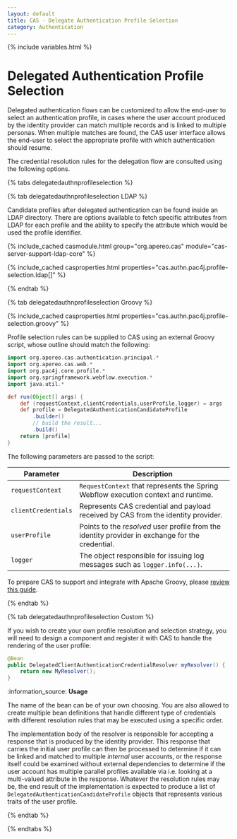 ```yaml
---
layout: default
title: CAS - Delegate Authentication Profile Selection
category: Authentication
---
```


{% include variables.html %}

# Delegated Authentication Profile Selection

Delegated authentication flows can be customized to allow the end-user to select an authentication profile,
in cases where the user account produced by the identity provider can match multiple records
and is linked to multiple personas. When multiple matches are found, the CAS user interface allows the end-user to select
the appropriate profile with which authentication should resume. 
               
The credential resolution rules for the delegation flow are consulted using the following options.
    
{% tabs delegatedauthnprofileselection %}

{% tab delegatedauthnprofileselection LDAP %}

Candidate profiles after delegated authentication can be found inside an LDAP directory. There are options available to fetch
specific attributes from LDAP for each profile and the ability to specify the attribute which would be used the profile identifier.

{% include_cached casmodule.html group="org.apereo.cas" module="cas-server-support-ldap-core" %}

{% include_cached casproperties.html properties="cas.authn.pac4j.profile-selection.ldap[]" %}

{% endtab %}

{% tab delegatedauthnprofileselection <i class="fa fa-file-code px-1"></i>Groovy %}

{% include_cached casproperties.html properties="cas.authn.pac4j.profile-selection.groovy" %}

Profile selection rules can be supplied to CAS using an external Groovy script, whose outline should match the following:

```groovy
import org.apereo.cas.authentication.principal.*   
import org.apereo.cas.web.*
import org.pac4j.core.profile.*
import org.springframework.webflow.execution.*
import java.util.*

def run(Object[] args) {
    def (requestContext,clientCredentials,userProfile,logger) = args
    def profile = DelegatedAuthenticationCandidateProfile
        .builder()
        // build the result... 
        .build()
    return [profile]
}
```

The following parameters are passed to the script:

| Parameter           | Description                                                                                      |
|---------------------|--------------------------------------------------------------------------------------------------|
| `requestContext`    | `RequestContext` that represents the Spring Webflow execution context and runtime.               |
| `clientCredentials` | Represents CAS credential and payload received by CAS from the identity provider.                |
| `userProfile`       | Points to the *resolved* user profile from the identity provider in exchange for the credential. |
| `logger`            | The object responsible for issuing log messages such as `logger.info(...)`.                      |

To prepare CAS to support and integrate with Apache Groovy, please [review this guide](../integration/Apache-Groovy-Scripting.html).

{% endtab %}

{% tab delegatedauthnprofileselection <i class="fa fa-code px-1"></i> Custom %}

If you wish to create your own profile resolution and selection strategy, you will need to
design a component and register it with CAS to handle the rendering of the user profile:

```java
@Bean
public DelegatedClientAuthenticationCredentialResolver myResolver() {
    return new MyResolver();
}
```

<div class="alert alert-info">:information_source: <strong>Usage</strong><p>
The name of the bean can be of your own choosing. You are also allowed to create multiple bean definitions
that handle different type of credentials with different resolution rules that may be 
executed using a specific order.</p></div>

The implementation body of the resolver is responsible for accepting a response that is produced by the identity provider.
This response that carries the initial user profile can then be processed to determine if it can be linked and matched
to multiple *internal* user accounts, or the response itself could be examined without external dependencies to determine
if the user account has multiple parallel profiles available via i.e. looking at a multi-valued attribute in the
response. Whatever the resolution rules may be, the end result of the implementation is expected to
produce a list of `DelegatedAuthenticationCandidateProfile` objects that represents various traits of the user profile.

{% endtab %}

{% endtabs %}
